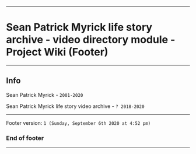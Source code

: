 
***

# Sean Patrick Myrick life story archive - video directory module - Project Wiki (Footer)

***

## Info

Sean Patrick Myrick - `2001-2020`

Sean Patrick Myrick life story video archive - `? 2018-2020`

***

Footer version: `1 (Sunday, September 6th 2020 at 4:52 pm)`

### End of footer

***

